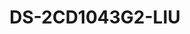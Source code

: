 ---
id: 15
title: "DS-2CD1043G2-LIU"
slug: "network-15"
subTitle: "4 MP Smart Hybrid Bullet Camera"
category: "networkcamera"
imgCard: "/src/assets/images/networkcamera/DS-2CD1043G2-LIU/DS-2CD1043G2-LIU-1.webp"
imgAlt: "DS-2CD1043G2-LIU"
thumbnails: [
  "/src/assets/images/networkcamera/DS-2CD1043G2-LIU/DS-2CD1043G2-LIU-1.webp",
  "/src/assets/images/networkcamera/DS-2CD1043G2-LIU/DS-2CD1043G2-LIU-2.webp",
  "/src/assets/images/networkcamera/DS-2CD1043G2-LIU/DS-2CD1043G2-LIU-3.webp",
]
features: [
  "4 MP high-quality imaging for sharp surveillance",
  "Smart Hybrid Light for advanced low-light and long-range visibility",
  "Human and vehicle detection for intelligent alerts",
  "Built-in microphone for real-time audio monitoring",
  "IP67-rated for water and dust resistance",
  "H.265+ compression for efficient storage and bandwidth"
]
rating: 5
reviewCount: 100
specifications: {
  Camera: {
    Image_Sensor: "1/3\" Progressive Scan CMOS",
    Max_Resolution: "2560 × 1440",
    Min_Illumination: "Color: 0.005 Lux @ (F1.6, AGC ON), B/W: 0 Lux with IR",
    Shutter_Time: "1/3 s to 1/100,000 s",
    Day_Night: "IR cut filter",
    Angle_Adjustment: "Pan: 0° to 360°, Tilt: 0° to 90°, Rotate: 0° to 360°"
  },
  Lens: {
    Lens_Type: "Fixed focal lens, 2.8 and 4 mm optional",
    Focal_Length_FOV: "2.8 mm: Horizontal FOV 98°, Vertical FOV 54°, Diagonal FOV 114°; 4 mm: Horizontal FOV 78°, Vertical FOV 42°, Diagonal FOV 93°",
    Lens_Mount: "M12",
    Iris_Type: "Fixed",
    Aperture: "F1.6"
  },
  Video: {
    Main_Stream: {
      "50_Hz": "20 fps (2560 × 1440), 25 fps (1920 × 1080, 1280 × 720)",
      "60_Hz": "20 fps (2560 × 1440), 24 fps (1920 × 1080, 1280 × 720)"
    },
    Sub_Stream: {
      "50_Hz": "25 fps (1280 × 720, 640 × 480, 640 × 360)",
      "60_Hz": "24 fps (1280 × 720, 640 × 480, 640 × 360)"
    },
    Video_Compression: {
      Main_Stream: "H.265+/H.265/H.264+/H.264",
      Sub_Stream: "H.265/H.264/MJPEG"
    },
    Video_Bit_Rate: "32 Kbps to 8 Mbps",
    H264_Type: "Baseline Profile, Main Profile, High Profile",
    H265_Type: "Main Profile",
    Bit_Rate_Control: "CBR, VBR",
    Region_of_Interest: "1 fixed region for main stream"
  },
  Audio: {
    Audio_Type: "Mono sound",
    Environment_Noise_Filtering: "Yes",
    Audio_Sampling_Rate: "8 kHz/16 kHz",
    Audio_Compression: "G.711ulaw/G.711alaw/G.722.1/G.726/MP2L2/PCM/AAC-LC",
    Audio_Bit_Rate: "64 Kbps (G.711 ulaw)/64 Kbps (G.711 alaw)/16 Kbps (G.722.1)/16 Kbps (G.726)/32 to 160 Kbps (MP2L2)/16 to 64 Kbps (AAC-LC)"
  },
  Network: {
    Security: "Password protection, complicated password, watermark, basic and digest authentication for HTTP, WSSE and digest authentication for Open Network Video Interface, security audit log, host authentication (MAC address)",
    Simultaneous_Live_View: "Up to 6 channels",
    API: "Open Network Video Interface (Profile S, Profile T, Profile G (only -F model supports)), ISAPI, SDK",
    Protocols: "TCP/IP, ICMP, DHCP, DNS, HTTP, RTP, RTSP, NTP, IGMP, IPv6, UDP, QoS, FTP, SMTP",
    User_Host: "Up to 32 users, 3 user levels: administrator, operator, and user",
    Client: "iVMS-4200, Hik-Connect",
    Web_Browser: "Plug-in required live view: IE 10, IE 11; Local service: Chrome 57.0+, Firefox 52.0+"
  },
  Image: {
    Wide_Dynamic_Range: "120 dB",
    SNR: "≥ 52 dB",
    Day_Night_Switch: "Day, Night, Auto, Schedule",
    Image_Enhancement: "BLC, HLC, 3D DNR",
    Image_Settings: "Rotate mode, saturation, brightness, contrast, sharpness, gain, white balance, adjustable by client software or web browser",
    Privacy_Mask: "4 programmable polygon privacy masks"
  },
  General: {
    Power: "12 VDC ± 25%, 0.4 A, max. 5 W, Ø5.5 mm coaxial power plug, reverse polarity protection; PoE: IEEE 802.3af, Class 3, max. 6.5 W",
    Material: "Metal & Plastic",
    Dimension: "170.8 mm × 66 mm × 69.1 mm (6.7\" × 2.6\" × 2.7\")",
    Package_Dimension: "216 mm × 121 mm × 118 mm (8.5\" × 4.8\" × 4.6\")",
    Weight: "Approx. 270 g (0.6 lb.)",
    With_Package_Weight: "Approx. 481 g (1.1 lb.)",
    Storage_Conditions: "-30 °C to 60 °C (-22 °F to 140 °F), Humidity 95% or less (non-condensing)",
    Startup_and_Operating_Conditions: "-30 °C to 60 °C (-22 °F to 140 °F), Humidity 95% or less (non-condensing)",
    Language: "English, Ukrainian",
    General_Function: "Heartbeat, anti-banding, mirror, password protection, password reset via email"
  }
}
---